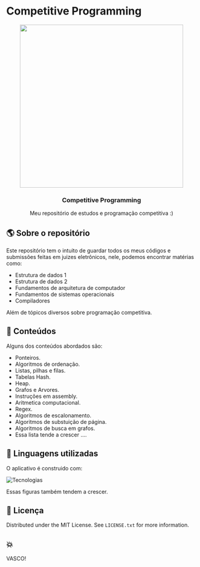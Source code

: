 # Competitive Programming

<div align="center">
  <img src="https://encrypted-tbn0.gstatic.com/images?q=tbn:ANd9GcSGpopluos3H4qH723Ke-98_N59REirOKopWGzdmITiwtQUhIIwoFE0KpS2jZ9EG2mJ4C4&usqp=CAU" style="width:45vw"></img>
  <h3 align="center" >Competitive Programming </h3>

  <p align="center">
     Meu repositório de estudos e programação competitiva :) </br>
  </p>
</div>


<!-- ABOUT THE PROJECT -->
## :earth_americas: Sobre o repositório

Este repositório tem o intuito de guardar todos os meus códigos e submissões feitas em juizes eletrônicos, nele, podemos encontrar matérias como:

- Estrutura de dados 1
- Estrutura de dados 2
- Fundamentos de arquitetura de computador
- Fundamentos de sistemas operacionais
- Compiladores

Além de tópicos diversos sobre programação competitiva.

## 📖 Conteúdos
Alguns dos conteúdos abordados são:

- Ponteiros.
- Algoritmos de ordenação.
- Listas, pilhas e filas.
- Tabelas Hash.
- Heap.
- Grafos e Arvores.
- Instruções em assembly.
- Aritmetica computacional.
- Regex.
- Algoritmos de escalonamento.
- Algoritmos de substuição de página.
- Algoritmos de busca em grafos.
- Essa lista tende a crescer ....

## :hammer: Linguagens utilizadas

O aplicativo é construido com:</br>

![Tecnologias](https://skillicons.dev/icons?i=c,cpp,js,yacc)

Essas figuras também tendem a crescer.

## :dash: Licença

Distributed under the MIT License. See `LICENSE.txt` for more information.

## 💥
VASCO!
